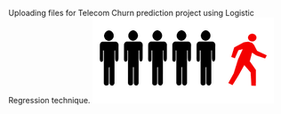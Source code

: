 Uploading files for Telecom Churn prediction project using Logistic Regression technique.
[![tc](https://github.com/sm24abr/Data_Repo/blob/main/Images/TeleChurn.png "tc")](https://github.com/sm24abr/Data_Repo/blob/main/Images/TeleChurn.png "tc")
